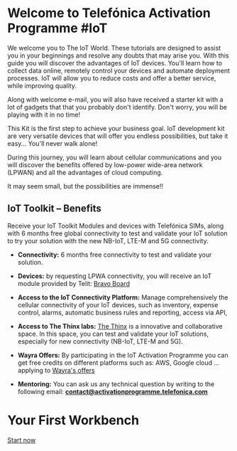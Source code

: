 # Welcome to Telefónica Activation Programme #IoT 

We welcome you to The IoT World.
These tutorials are designed to assist you in your beginnings and resolve any doubts that may arise you.
With this guide you will discover the advantages of IoT devices.
You'll learn how to collect data online, remotely control your devices and automate deployment processes.
IoT will allow you to reduce costs and offer a better service, while improving quality.

Along with welcome e-mail, you will also have received a starter kit with a lot of gadgets that that you probably don't identify. 
Don't worry, you will be playing with it in no time!

This Kit is the first step to achieve your business goal.
IoT development kit are very versatile devices that will offer you endless possibilities, 
but take it easy... You'll never walk alone!

During this journey, you will learn about cellular communications and you will discover 
the benefits offered by low-power wide-area network (LPWAN) 
and all the advantages of cloud computing.

It may seem small, but the possibilities are immense!!


## IoT Toolkit – Benefits

Receive your IoT Toolkit Modules and devices with Telefónica SIMs, along with 6 months free global connectivity to test and validate your IoT solution
to try your solution with the new NB-IoT, LTE-M and 5G connectivity.

- **Connectivity:** 6 months free connectivity to test and validate your solution.

- **Devices:** by requesting LPWA connectivity, you will receive an IoT module provided by Telit: [Bravo Board](Telit_Bravo.md)

- **Access to the IoT Connectivity Platform:**
Manage comprehensively the cellular connectivity of your IoT devices, such as inventory, expense control, alarms, 
automatic business rules and reporting, access via API, 

- **Access to The Thinx labs:**
[The Thinx](IoT_Activation_TheThinx.md) is a innovative and collaborative space.
In this space, you can test and validate your IoT solutions, especially for new connectivity (NB-IoT, LTE-M and 5G).

- **Wayra Offers:**
By participating in the IoT Activation Programme you can get free credits on different platforms such as: AWS, Google cloud ... applying to [Wayra's offers](Wayra_Offers.md)

- **Mentoring:**
You can ask us any technical question by writing to the following email: **contact@activationprogramme.telefonica.com**


# Your First Workbench

[Start now](IoT_Activation_kit.md)
